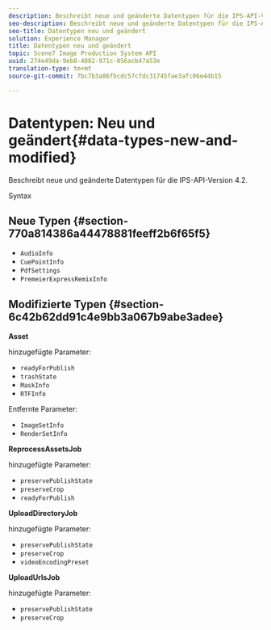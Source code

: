 ```yaml
---
description: Beschreibt neue und geänderte Datentypen für die IPS-API-Version 4.2.
seo-description: Beschreibt neue und geänderte Datentypen für die IPS-API-Version 4.2.
seo-title: Datentypen neu und geändert
solution: Experience Manager
title: Datentypen neu und geändert
topic: Scene7 Image Production System API
uuid: 274e49da-9eb8-4082-971c-056acb47a53e
translation-type: tm+mt
source-git-commit: 7bc7b3a86fbcdc57cfdc31745fae3afc06e44b15

---
```



# Datentypen: Neu und geändert{#data-types-new-and-modified}

Beschreibt neue und geänderte Datentypen für die IPS-API-Version 4.2.

Syntax

## Neue Typen {#section-770a814386a44478881feeff2b6f65f5}

* `AudioInfo`
* `CuePointInfo`
* `PdfSettings`
* `PremeierExpressRemixInfo`

## Modifizierte Typen {#section-6c42b62dd91c4e9bb3a067b9abe3adee}

**Asset**

hinzugefügte Parameter:

* `readyForPublish`
* `trashState`
* `MaskInfo`
* `RTFInfo`

Entfernte Parameter:

* `ImageSetInfo`
* `RenderSetInfo`

**ReprocessAssetsJob**

hinzugefügte Parameter:

* `preservePublishState`
* `preserveCrop`
* `readyForPublish`

**UploadDirectoryJob**

hinzugefügte Parameter:

* `preservePublishState`
* `preserveCrop`
* `videoEncodingPreset`

**UploadUrlsJob**

hinzugefügte Parameter:

* `preservePublishState`
* `preserveCrop`

